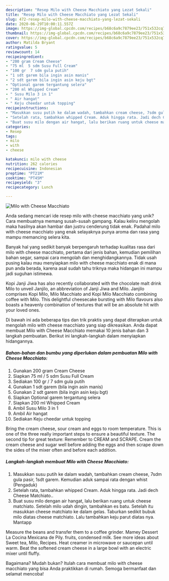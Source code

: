 ```yaml
---
description: "Resep Milo with Cheese Macchiato yang Lezat Sekali"
title: "Resep Milo with Cheese Macchiato yang Lezat Sekali"
slug: 472-resep-milo-with-cheese-macchiato-yang-lezat-sekali
date: 2020-06-29T10:00:11.557Z
image: https://img-global.cpcdn.com/recipes/b68c6a9c7879ee23/751x532cq70/milo-with-cheese-macchiato-foto-resep-utama.jpg
thumbnail: https://img-global.cpcdn.com/recipes/b68c6a9c7879ee23/751x532cq70/milo-with-cheese-macchiato-foto-resep-utama.jpg
cover: https://img-global.cpcdn.com/recipes/b68c6a9c7879ee23/751x532cq70/milo-with-cheese-macchiato-foto-resep-utama.jpg
author: Matilda Bryant
ratingvalue: 5
reviewcount: 14
recipeingredient:
- "200 gram Cream Cheese"
- "75 ml  5 sdm Susu Full Cream"
- "100 gr  7 sdm gula putih"
- "1 sdt garem bila ingin asin manis"
- "2 sdt garem bila ingin asin keju bgt"
- "Optional garem tergantung selera"
- "200 ml Whipped Cream"
- " Susu Milo 3 in 1"
- " Air hangat"
- " Keju cheedar untuk topping"
recipeinstructions:
- "Masukkan susu putih ke dalam wadah, tambahkan cream cheese, 7sdm gula pasir, 1sdt garem. Kemudian aduk sampai rata dengan whist (Pengaduk)"
- "Setelah rata, tambahkan whipped Cream. Aduk hingga rata. Jadi dech Cheese Matchiato.."
- "Buat susu milo dengan air hangat, lalu berikan ruang untuk cheese matchiato. Setelah milo udah dingin, tambahkan es batu. Setelah itu masukkan cheese matchiato ke dalam gelas. Taburkan sedikit bubuk milo diatas cheese matchiato. Lalu tambahkan keju parut diatas nya. Mantapp"
categories:
- Resep
tags:
- milo
- with
- cheese

katakunci: milo with cheese 
nutrition: 262 calories
recipecuisine: Indonesian
preptime: "PT21M"
cooktime: "PT45M"
recipeyield: "3"
recipecategory: Lunch

---
```



![Milo with Cheese Macchiato](https://img-global.cpcdn.com/recipes/b68c6a9c7879ee23/751x532cq70/milo-with-cheese-macchiato-foto-resep-utama.jpg)

Anda sedang mencari ide resep milo with cheese macchiato yang unik? Cara membuatnya memang susah-susah gampang. Kalau keliru mengolah maka hasilnya akan hambar dan justru cenderung tidak enak. Padahal milo with cheese macchiato yang enak selayaknya punya aroma dan rasa yang mampu memancing selera kita.

Banyak hal yang sedikit banyak berpengaruh terhadap kualitas rasa dari milo with cheese macchiato, pertama dari jenis bahan, kemudian pemilihan bahan segar, sampai cara mengolah dan menghidangkannya. Tidak usah pusing kalau mau menyiapkan milo with cheese macchiato enak di mana pun anda berada, karena asal sudah tahu triknya maka hidangan ini mampu jadi suguhan istimewa.

Kopi Janji Jiwa has also recently collaborated with the chocolate malt drink Milo to unveil Janjilo, an abbreviation of Janji Jiwa and Milo. Janjilo comprises Kopi Milo, Milo Macchiato and Kopi Milo Macchiato combining coffee with Milo. This delightful cheesecake bursting with Milo flavours also boasts a heavenly combination of textures that will be an absolute hit with your loved ones.


Di bawah ini ada beberapa tips dan trik praktis yang dapat diterapkan untuk mengolah milo with cheese macchiato yang siap dikreasikan. Anda dapat membuat Milo with Cheese Macchiato memakai 10 jenis bahan dan 3 langkah pembuatan. Berikut ini langkah-langkah dalam menyiapkan hidangannya.

<!--inarticleads1-->

##### Bahan-bahan dan bumbu yang diperlukan dalam pembuatan Milo with Cheese Macchiato:

1. Gunakan 200 gram Cream Cheese
1. Siapkan 75 ml / 5 sdm Susu Full Cream
1. Sediakan 100 gr / 7 sdm gula putih
1. Gunakan 1 sdt garem (bila ingin asin manis)
1. Gunakan 2 sdt garem (bila ingin asin keju bgt)
1. Siapkan Optional garem tergantung selera
1. Siapkan 200 ml Whipped Cream
1. Ambil  Susu Milo 3 in 1
1. Ambil  Air hangat
1. Sediakan  Keju cheedar untuk topping


Bring the cream cheese, sour cream and eggs to room temperature. This is one of the three really important steps to ensure a beautiful texture. The second tip for great texture: Remember to CREAM and SCRAPE. Cream the cream cheese and sugar well before adding the eggs and then scrape down the sides of the mixer often and before each addition. 

<!--inarticleads2-->

##### Langkah-langkah membuat Milo with Cheese Macchiato:

1. Masukkan susu putih ke dalam wadah, tambahkan cream cheese, 7sdm gula pasir, 1sdt garem. Kemudian aduk sampai rata dengan whist (Pengaduk)
1. Setelah rata, tambahkan whipped Cream. Aduk hingga rata. Jadi dech Cheese Matchiato..
1. Buat susu milo dengan air hangat, lalu berikan ruang untuk cheese matchiato. Setelah milo udah dingin, tambahkan es batu. Setelah itu masukkan cheese matchiato ke dalam gelas. Taburkan sedikit bubuk milo diatas cheese matchiato. Lalu tambahkan keju parut diatas nya. Mantapp


Measure the beans and transfer them to a coffee grinder. Mamey Dessert La Cocina Mexicana de Pily. fruits, condensed milk. See more ideas about Sweet tea, Milo, Recipes. Heat creamer in microwave or saucepan until warm. Beat the softened cream cheese in a large bowl with an electric mixer until fluffy. 

Bagaimana? Mudah bukan? Itulah cara membuat milo with cheese macchiato yang bisa Anda praktikkan di rumah. Semoga bermanfaat dan selamat mencoba!
